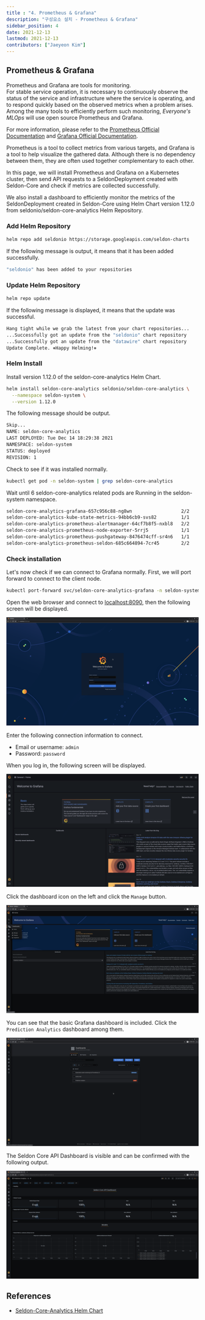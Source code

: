 ```yaml
---
title : "4. Prometheus & Grafana"
description: "구성요소 설치 - Prometheus & Grafana"
sidebar_position: 4
date: 2021-12-13
lastmod: 2021-12-13
contributors: ["Jaeyeon Kim"]
---
```


## Prometheus & Grafana

Prometheus and Grafana are tools for monitoring.  
For stable service operation, it is necessary to continuously observe the status of the service and infrastructure where the service is operating, and to respond quickly based on the observed metrics when a problem arises.  
Among the many tools to efficiently perform such monitoring, *Everyone's MLOps* will use open source Prometheus and Grafana.

For more information, please refer to the [Prometheus Official Documentation](https://prometheus.io/docs/introduction/overview/) and [Grafana Official Documentation](https://grafana.com/docs/).

Prometheus is a tool to collect metrics from various targets, and Grafana is a tool to help visualize the gathered data. Although there is no dependency between them, they are often used together complementary to each other.

In this page, we will install Prometheus and Grafana on a Kubernetes cluster, then send API requests to a SeldonDeployment created with Seldon-Core and check if metrics are collected successfully.

We also install a dashboard to efficiently monitor the metrics of the SeldonDeployment created in Seldon-Core using Helm Chart version 1.12.0 from seldonio/seldon-core-analytics Helm Repository.

### Add Helm Repository

```bash
helm repo add seldonio https://storage.googleapis.com/seldon-charts
```

If the following message is output, it means that it has been added successfully.

```bash
"seldonio" has been added to your repositories
```

### Update Helm Repository

```bash
helm repo update
```

If the following message is displayed, it means that the update was successful.

```bash
Hang tight while we grab the latest from your chart repositories...
...Successfully got an update from the "seldonio" chart repository
...Successfully got an update from the "datawire" chart repository
Update Complete. ⎈Happy Helming!⎈
```

### Helm Install

Install version 1.12.0 of the seldon-core-analytics Helm Chart.

```bash
helm install seldon-core-analytics seldonio/seldon-core-analytics \
  --namespace seldon-system \
  --version 1.12.0
```

The following message should be output.

```bash
Skip...
NAME: seldon-core-analytics
LAST DEPLOYED: Tue Dec 14 18:29:38 2021
NAMESPACE: seldon-system
STATUS: deployed
REVISION: 1
```

Check to see if it was installed normally.

```bash
kubectl get pod -n seldon-system | grep seldon-core-analytics
```


Wait until 6 seldon-core-analytics related pods are Running in the seldon-system namespace.
```bash
seldon-core-analytics-grafana-657c956c88-ng8wn                  2/2     Running   0          114s
seldon-core-analytics-kube-state-metrics-94bb6cb9-svs82         1/1     Running   0          114s
seldon-core-analytics-prometheus-alertmanager-64cf7b8f5-nxbl8   2/2     Running   0          114s
seldon-core-analytics-prometheus-node-exporter-5rrj5            1/1     Running   0          114s
seldon-core-analytics-prometheus-pushgateway-8476474cff-sr4n6   1/1     Running   0          114s
seldon-core-analytics-prometheus-seldon-685c664894-7cr45        2/2     Running   0          114s
```

### Check installation

Let's now check if we can connect to Grafana normally. First, we will port forward to connect to the client node.

```bash
kubectl port-forward svc/seldon-core-analytics-grafana -n seldon-system 8090:80
```

Open the web browser and connect to [localhost:8090](http://localhost:8090), then the following screen will be displayed.

![grafana-install](./img/grafana-install.png)

Enter the following connection information to connect.

- Email or username: `admin`
- Password: `password`

When you log in, the following screen will be displayed.

![grafana-login](./img/grafana-login.png)

Click the dashboard icon on the left and click the `Manage` button.

![dashboard-click](./img/dashboard-click.png)

You can see that the basic Grafana dashboard is included. Click the `Prediction Analytics` dashboard among them.

![dashboard](./img/dashboard.png)

 The Seldon Core API Dashboard is visible and can be confirmed with the following output.

![seldon-dashboard](./img/seldon-dashboard.png)

## References

- [Seldon-Core-Analytics Helm Chart](https://github.com/SeldonIO/seldon-core/tree/master/helm-charts/seldon-core-analytics)
